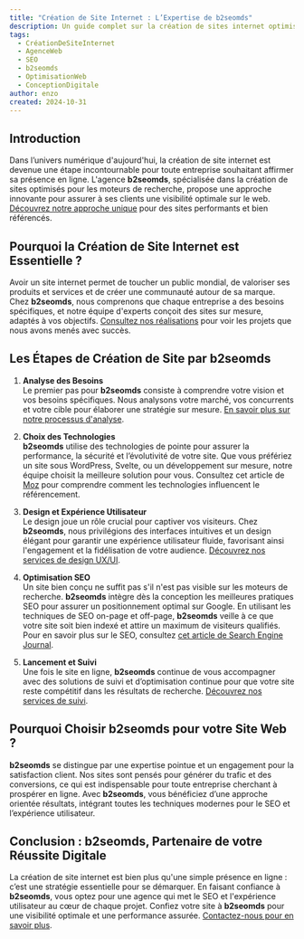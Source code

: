 ```yaml
---
title: "Création de Site Internet : L’Expertise de b2seomds"
description: Un guide complet sur la création de sites internet optimisés pour une visibilité maximale
tags:
  - CréationDeSiteInternet
  - AgenceWeb
  - SEO
  - b2seomds
  - OptimisationWeb
  - ConceptionDigitale
author: enzo
created: 2024-10-31
---
```


## Introduction

Dans l’univers numérique d'aujourd'hui, la création de site internet est devenue une étape incontournable pour toute entreprise souhaitant affirmer sa présence en ligne. L'agence **b2seomds**, spécialisée dans la création de sites optimisés pour les moteurs de recherche, propose une approche innovante pour assurer à ses clients une visibilité optimale sur le web. [Découvrez notre approche unique](/notre-approche) pour des sites performants et bien référencés.

## Pourquoi la Création de Site Internet est Essentielle ?

Avoir un site internet permet de toucher un public mondial, de valoriser ses produits et services et de créer une communauté autour de sa marque. Chez **b2seomds**, nous comprenons que chaque entreprise a des besoins spécifiques, et notre équipe d'experts conçoit des sites sur mesure, adaptés à vos objectifs. [Consultez nos réalisations](/realisations) pour voir les projets que nous avons menés avec succès.

## Les Étapes de Création de Site par b2seomds

1. **Analyse des Besoins**  
   Le premier pas pour **b2seomds** consiste à comprendre votre vision et vos besoins spécifiques. Nous analysons votre marché, vos concurrents et votre cible pour élaborer une stratégie sur mesure. [En savoir plus sur notre processus d'analyse](/analyse).

2. **Choix des Technologies**  
   **b2seomds** utilise des technologies de pointe pour assurer la performance, la sécurité et l’évolutivité de votre site. Que vous préfériez un site sous WordPress, Svelte, ou un développement sur mesure, notre équipe choisit la meilleure solution pour vous. Consultez cet article de [Moz](https://moz.com/beginners-guide-to-seo) pour comprendre comment les technologies influencent le référencement.

3. **Design et Expérience Utilisateur**  
   Le design joue un rôle crucial pour captiver vos visiteurs. Chez **b2seomds**, nous privilégions des interfaces intuitives et un design élégant pour garantir une expérience utilisateur fluide, favorisant ainsi l'engagement et la fidélisation de votre audience. [Découvrez nos services de design UX/UI](/design-ux-ui).

4. **Optimisation SEO**  
   Un site bien conçu ne suffit pas s'il n'est pas visible sur les moteurs de recherche. **b2seomds** intègre dès la conception les meilleures pratiques SEO pour assurer un positionnement optimal sur Google. En utilisant les techniques de SEO on-page et off-page, **b2seomds** veille à ce que votre site soit bien indexé et attire un maximum de visiteurs qualifiés. Pour en savoir plus sur le SEO, consultez [cet article de Search Engine Journal](https://www.searchenginejournal.com/seo-guide/).

5. **Lancement et Suivi**  
   Une fois le site en ligne, **b2seomds** continue de vous accompagner avec des solutions de suivi et d’optimisation continue pour que votre site reste compétitif dans les résultats de recherche. [Découvrez nos services de suivi](/suivi).

## Pourquoi Choisir b2seomds pour votre Site Web ?

**b2seomds** se distingue par une expertise pointue et un engagement pour la satisfaction client. Nos sites sont pensés pour générer du trafic et des conversions, ce qui est indispensable pour toute entreprise cherchant à prospérer en ligne. Avec **b2seomds**, vous bénéficiez d’une approche orientée résultats, intégrant toutes les techniques modernes pour le SEO et l’expérience utilisateur.

## Conclusion : b2seomds, Partenaire de votre Réussite Digitale

La création de site internet est bien plus qu'une simple présence en ligne : c’est une stratégie essentielle pour se démarquer. En faisant confiance à **b2seomds**, vous optez pour une agence qui met le SEO et l'expérience utilisateur au cœur de chaque projet. Confiez votre site à **b2seomds** pour une visibilité optimale et une performance assurée. [Contactez-nous pour en savoir plus](/contact).
